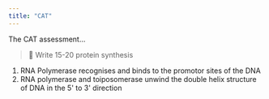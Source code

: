 ```yaml
---
title: "CAT"
---
```


The CAT assessment...
>🌱 Write 15-20 protein synthesis

1. RNA Polymerase recognises and binds to the promotor sites of the DNA
2. RNA polymerase and toiposomerase unwind the double helix structure of DNA in the 5' to 3' direction
